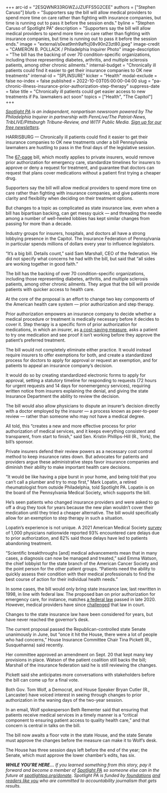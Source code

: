+++
arc-id = "2ESQWNR33RGWZJJZUFFS5G2CEE"
authors = ["Stephen Caruso"]
blurb = "Supporters say the bill will allow medical providers to spend more time on care rather than fighting with insurance companies, but time is running out to pass it before the session ends."
byline = "Stephen Caruso of Spotlight PA"
description = "Supporters say the bill will allow medical providers to spend more time on care rather than fighting with insurance companies, but time is running out to pass it before the session ends."
image = "external/s0eat9mh9affcj08v90n23zt80.jpeg"
image-credit = "CAMERON B. POLLACK / Philadelphia Inquirer Photo"
image-description = "The bill has the backing of over 70 condition-specific organizations, including those representing diabetes, arthritis, and multiple sclerosis patients, among other chronic ailments."
internal-budget = "Chronically ill patients could find it easier to get their insurance companies to OK new treatments"
internal-id = "SPLINSURE"
kicker = "Health"
modal-exclude = false
no-index = false
published = 2022-10-03T05:00:00-04:00
slug = "pa-chronic-illness-insurance-prior-authorization-step-therapy"
suppress-date = false
title = "Chronically ill patients could get easier access to new treatments if Pa. lawmakers act soon"
topics = ["Health", "The Capitol"]
+++

<a href="https://www.spotlightpa.org/"><i>Spotlight PA</i></a><i> is an independent, nonpartisan newsroom powered by The Philadelphia Inquirer in partnership with PennLive/The Patriot-News, TribLIVE/Pittsburgh Tribune-Review, and WITF Public Media. </i><a href="https://www.spotlightpa.org/newsletters"><i>Sign up for our free newsletters</i></a><i>.</i>

HARRISBURG — Chronically ill patients could find it easier to get their insurance companies to OK new treatments under a bill Pennsylvania lawmakers are hustling to pass in the final days of the legislative session.

The <a href="https://www.legis.state.pa.us/cfdocs/billinfo/billinfo.cfm?syear=2021&sind=0&body=S&type=B&bn=225">67-page</a> bill, which mostly applies to private insurers, would remove prior authorization for emergency care, standardize timelines for insurers to approve or deny a request for treatment, and guarantee that doctors can request that plans cover medications without a patient first trying a cheaper drug.

Supporters say the bill will allow medical providers to spend more time on care rather than fighting with insurance companies, and give patients more clarity and flexibility when deciding on their treatment options.

<script src="https://www.spotlightpa.org/embed.js" async></script><div data-spl-embed-version="1" data-spl-src="https://www.spotlightpa.org/embeds/newsletter/"></div>

But changes to a topic as complicated as state insurance law, even when a bill has bipartisan backing, can get messy quick — and threading the needle among a number of well-heeled lobbies has kept similar changes from passing for more than a decade.

Industry groups for insurers, hospitals, and doctors all have a strong lobbying presence in the Capitol. The Insurance Federation of Pennsylvania in particular spends millions of dollars every year to influence legislators.

“It’s a big bill. Details count,” said Sam Marshall, CEO of the federation. He did not specify what concerns he had with the bill, but said that “all sides are working together in good faith.”

The bill has the backing of over 70 condition-specific organizations, including those representing diabetes, arthritis, and multiple sclerosis patients, among other chronic ailments. They argue that the bill will provide patients with quicker access to health care.

At the core of the proposal is an effort to change two key components of the American health care system — prior authorization and step therapy.

Prior authorization empowers an insurance company to decide whether a medical procedure or treatment is medically necessary before it decides to cover it. Step therapy is a specific form of prior authorization for medications, in which an insurer, as <a href="https://www.policymed.com/2019/11/step-therapy-is-it-really-more-cost-effective.html">a cost-saving measure</a>, asks a patient to try one medication and see proof it isn’t working before they approve the patient’s preferred treatment.

The bill would not completely eliminate either practice. It would instead require insurers to offer exemptions for both, and create a standardized process for doctors to apply for approval or request an exemption, and for patients to appeal an insurance company’s decision.

It would do so by creating standardized electronic forms to apply for approval, setting a statutory timeline for responding to requests (72 hours for urgent requests and 14 days for nonemergency services), requiring written notice from insurers explaining the denial, and giving the state Insurance Department the ability to review the decision.

The bill would also allow physicians to dispute an insurer’s decision directly with a doctor employed by the insurer — a process known as peer-to-peer review — rather than someone who may not have a medical degree.

All told, this “creates a new and more effective process for prior authorization of medical services, and it keeps everything consistent and transparent, from start to finish,” said Sen. Kristin Phillips-Hill (R., York), the bill’s sponsor.

Private insurers defend their review powers as a necessary cost control method to keep insurance rates down. But advocates for patients and providers argue these administrative steps favor insurance companies and diminish their ability to make important health care decisions.

“It would be like having a pipe burst in your home, and being told that you can’t call a plumber and try to mop first,” Mark Lopatin, a retired rheumatologist from outside Philadelphia, told Spotlight PA. Lopatin is on the board of the Pennsylvania Medical Society, which supports the bill.

He’s seen patients who changed insurance providers and were asked to go off a drug they took for years because the new plan wouldn’t cover their medication until they tried a cheaper alternative. The bill would specifically allow for an exemption to step therapy in such a situation.

Lopatin’s experience is not unique. A 2021 American Medical Society <a href="https://web.archive.org/web/20221007071522/https://www.ama-assn.org/system/files/prior-authorization-survey.pdf">survey</a> of 1,000 physicians nationwide reported 93% encountered care delays due to prior authorization, and 82% said those delays have led to patients abandoning treatment.

“Scientific breakthroughs [and] medical advancements mean that in many cases, a diagnosis can now be managed and treated,” said Emma Watson, the chief lobbyist for the state branch of the American Cancer Society and the point person for the other patient groups. “Patients need the ability to quickly assess their condition with their medical professionals to find the best course of action for their individual health needs.”

In some cases, the bill would only bring state insurance law, last rewritten in 1998, in line with federal law. The proposed ban on prior authorization for emergency care, for instance, matches <a href="https://www.kff.org/private-insurance/fact-sheet/surprise-medical-bills-new-protections-for-consumers-take-effect-in-2022/">a federal law</a> passed in late 2020. However, medical providers have since <a href="https://www.healthaffairs.org/content/forefront/providers-sue-again-over-no-surprises-act">challenged</a> that law in court.

Changes to the state insurance law have been considered for years, but have never reached the governor’s desk.

The current proposal passed the Republican-controlled state Senate unanimously in June, but “once it hit the House, there were a lot of people who had concerns,” House Insurance Committee Chair Tina Pickett (R., Susquehanna) said recently.

Her committee approved an amendment on Sept. 20 that kept many key provisions in place. Watson of the patient coalition still backs the bill; Marshall of the insurance federation said he is still reviewing the changes.

<script src="https://www.spotlightpa.org/embed.js" async></script><div data-spl-embed-version="1" data-spl-src="https://www.spotlightpa.org/embeds/donate/"></div>

Pickett said she anticipates more conversations with stakeholders before the bill can come up for a final vote.

Both Gov. Tom Wolf, a Democrat, and House Speaker Bryan Cutler (R., Lancaster) have voiced interest in seeing through changes to prior authorization in the waning days of the two-year session.

In an email, Wolf spokesperson Beth Rementer said that ensuring that patients receive medical services in a timely manner is a “critical component to ensuring patient access to quality health care,” and that concern is central in talks on the bill.

The bill now awaits a floor vote in the state House, and the state Senate must approve the changes before the measure can make it to Wolf’s desk.

The House has three session days left before the end of the year; the Senate, which must approve the lower chamber’s edits, has six.

<i><b>WHILE YOU’RE HERE...</b></i><i> If you learned something from this story, pay it forward and become a member of </i><a href="https://www.spotlightpa.org/"><i>Spotlight PA</i></a><i> so someone else can in the future at </i><a href="https://www.spotlightpa.org/donate"><i>spotlightpa.org/donate</i></a><i>. Spotlight PA is funded by</i><a href="https://www.spotlightpa.org/support"><i> foundations</i></a><i> </i><a href="https://www.spotlightpa.org/support"><i>and readers like you</i></a><i> who are committed to accountability journalism that gets results.</i>
